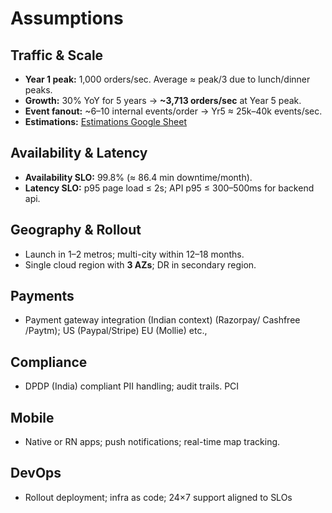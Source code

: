# Assumptions

## Traffic & Scale
- **Year 1 peak:** 1,000 orders/sec. Average ≈ peak/3 due to lunch/dinner peaks.
- **Growth:** 30% YoY for 5 years → **~3,713 orders/sec** at Year 5 peak.
- **Event fanout:** ~6–10 internal events/order → Yr5 ≈ 25k–40k events/sec.
- **Estimations:** [Estimations Google Sheet](https://docs.google.com/spreadsheets/d/1eTeTL9LQVQokM4e1JBeC9hl1yfHHnq68qMI9jJmtFR4/edit?usp=sharing) 

## Availability & Latency
- **Availability SLO:** 99.8% (≈ 86.4 min downtime/month).
- **Latency SLO:** p95 page load ≤ 2s; API p95 ≤ 300–500ms for backend api.

## Geography & Rollout
- Launch in 1–2 metros; multi-city within 12–18 months.
- Single cloud region with **3 AZs**; DR in secondary region.

## Payments
- Payment gateway integration (Indian context) (Razorpay/ Cashfree /Paytm); US (Paypal/Stripe) EU (Mollie) etc.,

## Compliance
- DPDP (India) compliant PII handling; audit trails. PCI 

## Mobile
- Native or RN apps; push notifications; real-time map tracking.

## DevOps
- Rollout deployment; infra as code; 24×7 support aligned to SLOs